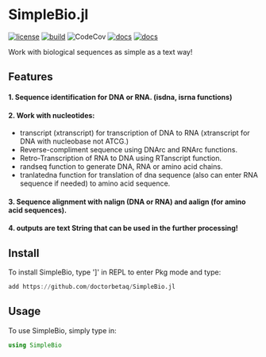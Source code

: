 # SimpleBio.jl
[![license](https://img.shields.io/github/license/doctorbetaq/SimpleBio.jl?style=flat-square)](https://github.com/doctorbetaq/SimpleBio.jl/blob/main/LICENSE)
[![build](https://img.shields.io/circleci/build/github/doctorbetaq/SimpleBio.jl/main?style=flat-square)](https://app.circleci.com/pipelines/github/doctorbetaq/SimpleBio.jl?branch=main)
![CodeCov](https://img.shields.io/codecov/c/github/doctorbetaq/SimpleBIo.jl?style=flat-square)
[![docs](https://img.shields.io/badge/docs-dev-blue?style=flat-square)](https://doctorbetaq.github.io/SimpleBio.jl/dev/)
[![docs](https://img.shields.io/badge/docs-stable-blue?style=flat-square)](https://doctorbetaq.github.io/SimpleBio.jl/stable/)

Work with biological sequences as simple as a text way!

## Features
#### 1. Sequence identification for DNA or RNA. (isdna, isrna functions)
#### 2. Work with nucleotides:
+ transcript (xtranscript) for transcription of DNA to RNA (xtranscript for DNA with nucleobase not ATCG.)
+ Reverse-compliment sequence using DNArc and RNArc functions.
+ Retro-Transcription of RNA to DNA using RTanscript function.
+ randseq function to generate DNA, RNA or amino acid chains.
+ tranlatedna function for translation of dna sequence (also can enter RNA sequence if needed) to amino acid sequence.
    
#### 3. Sequence alignment with nalign (DNA or RNA) and aalign (for amino acid sequences). 
#### 4. outputs are text String that can be used in the further processing!


## Install
To install SimpleBio, type ']' in REPL to enter Pkg mode and type:
```julia
add https://github.com/doctorbetaq/SimpleBio.jl
```

## Usage
To use SimpleBio, simply type in:
```julia
using SimpleBio
```
